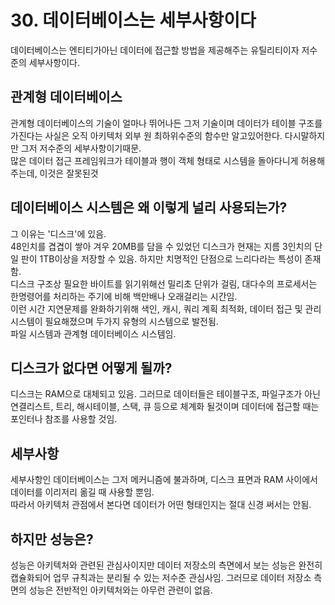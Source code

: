 # 30. 데이터베이스는 세부사항이다
데이터베이스는 엔티티가아닌 데이터에 접근할 방법을 제공해주는 유틸리티이자 저수준의 세부사항이다.

## 관계형 데이터베이스
관계형 데이터베이스의 기술이 얼마나 뛰어나든 그저 기술이며 데이터가 테이블 구조를 가진다는 사실은 오직 아키텍처 외부 원 최하위수준의 함수만 알고있어한다. 다시말하지만 그저 저수준의 세부사항이기때문.  
많은 데이터 접근 프레임워크가 테이블과 행이 객체 형태로 시스템을 돌아다니게 허용해주는데, 이것은 잘못된것

## 데이터베이스 시스템은 왜 이렇게 널리 사용되는가?
그 이유는 '디스크'에 있음.  
48인치를 겹겹이 쌓아 겨우 20MB를 담을 수 있었던 디스크가 현재는 지름 3인치의 단일 판이 1TB이상을 저장할 수 있음. 하지만 치명적인 단점으로 느리다라는 특성이 존재함.  
디스크 구조상 필요한 바이트를 읽기위해선 밀리초 단위가 걸림, 대다수의 프로세서는 한명령어를 처리하는 주기에 비해 백만배나 오래걸리는 시간임.  
이런 시간 지연문제를 완화하기위해 색인, 캐시, 쿼리 계획 최적화, 데이터 접근 및 관리 시스템이 필요해졌으며 두가지 유형의 시스템으로 발전됨.  
파일 시스템과 관계형 데이터베이스 시스템임.

## 디스크가 없다면 어떻게 될까?
디스크는 RAM으로 대체되고 있음. 그러므로 데이터들은 테이블구조, 파일구조가 아닌 연결리스트, 트리, 해시테이블, 스택, 큐 등으로 체계화 될것이며 데이터에 접근할 때는 포인터나 참조를 사용할 것임.

## 세부사항
세부사항인 데이터베이스는 그저 메커니즘에 불과하며, 디스크 표면과 RAM 사이에서 데이터를 이리저리 옮길 때 사용할 뿐임.  
따라서 아키텍처 관점에서 본다면 데이터가 어떤 형태인지는 절대 신경 써서는 안됨.

## 하지만 성능은?
성능은 아키텍처와 관련된 관심사이지만 데이터 저장소의 측면에서 보는 성능은 완전히 캡슐화되어 업무 규칙과는 분리될 수 있는 저수준 관심사임. 그러므로 데이터 저장소 측면의 성능은 전반적인 아키텍처와는 아무런 관련이 없음.